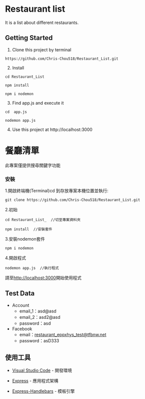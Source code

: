# Restaurant list

It is a list about different restaurants.

## Getting Started

1. Clone this project by terminal
```
https://github.com/Chris-Chou518/Restaurant_List.git
```

2. Install
```
cd Restaurant_List
```
```
npm install 
```
```
npm i nodemon
```

3. Find app.js and execute it
```
cd  app.js
```
```
nodemon app.js
```
4. Use this project at http://localhost:3000



# 餐廳清單 

此專案僅提供搜尋關鍵字功能


### 安裝

1.開啟終端機(Terminal)cd 到存放專案本機位置並執行:

```
git clone https://github.com/Chris-Chou518/Restaurant_List.git
```

2.初始

```
cd Restaurant_List_  //切至專案資料夾
```

```
npm install  //安裝套件
```

3.安裝nodemon套件

```
npm i nodemon  
```


4.開啟程式

```
nodemon app.js  //執行程式
```

請至[http://localhost:3000](http://localhost:3000)開始使用程式

## Test Data

- Account
  - email_1：asd@asd
  - email_2：asd2@asd
  - password：asd
- Facebook
  - email：restaurant_eppxhys_test@tfbnw.net
  - password：asD333


## 使用工具

- [Visual Studio Code](https://visualstudio.microsoft.com/zh-hant/) - 開發環境
- [Express](https://www.npmjs.com/package/express) - 應用程式架構

- [Express-Handlebars](https://www.npmjs.com/package/express-handlebars) - 模板引擎


